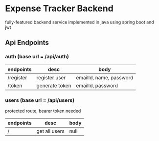 # Expense Tracker Backend
fully-featured backend service implemented in java using spring boot and jwt

## Api Endpoints

### auth (base url = /api/auth)
| endpoints | desc           | body                    |
|-----------|----------------|-------------------------|
| /register | register user  | emailId, name, password |
| /token    | generate token | emailId, password       |

### users (base url = /api/users)
protected route, bearer token needed

| endpoints | desc          | body |
|-----------|---------------|------|
| /         | get all users | null |
